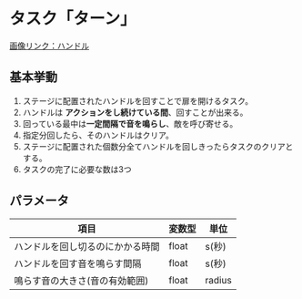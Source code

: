 # タスク「ターン」

[画像リンク：ハンドル](/Specifications/images/Task/Handle.png)

## 基本挙動
1. ステージに配置されたハンドルを回すことで扉を開けるタスク。
2. ハンドルは **アクションをし続けている間**、回すことが出来る。
3. 回っている最中は**一定間隔で音を鳴らし**、敵を呼び寄せる。
4. 指定分回したら、そのハンドルはクリア。
5. ステージに配置された個数分全てハンドルを回しきったらタスクのクリアとする。
6. タスクの完了に必要な数は3つ

## パラメータ
|項目|変数型|単位|
|-|-|-|
|ハンドルを回し切るのにかかる時間|float|s(秒)|
|ハンドルを回す音を鳴らす間隔|float|s(秒)|
|鳴らす音の大きさ(音の有効範囲)|float|radius|